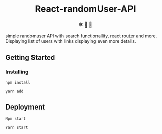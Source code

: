 
<h1 align="center">
  React-randomUser-API
</h1>

<h3 align="center">
  ⚛️ 📄 🚀
</h3>

simple randomuser API with search functionallity, react router and more. Displaying list of users with links displaying even more details.


## Getting Started

### Installing

```
npm install
```
```
yarn add
```

## Deployment

```
Npm start
```
```
Yarn start
```
